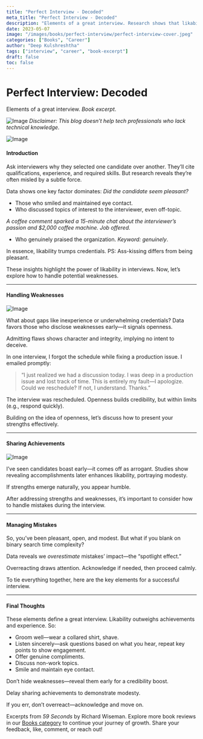 ```yaml
---
title: "Perfect Interview - Decoded"
meta_title: "Perfect Interview - Decoded"
description: "Elements of a great interview. Research shows that likability is more important than qualifications and experience in interviews."
date: 2023-05-07
image: "/images/books/perfect-interview/perfect-interview-cover.jpeg"
categories: ["Books", "Career"]
author: "Deep Kulshreshtha"
tags: ["interview", "career", "book-excerpt"]
draft: false
toc: false
---
```


# Perfect Interview: Decoded

Elements of a great interview. *Book excerpt*.

![Image](/images/books/perfect-interview/interview-disclaimer.png) *Disclaimer: This blog doesn’t help tech professionals who lack technical knowledge.*

![Image](/images/books/perfect-interview/interview-process.gif)

#### Introduction

Ask interviewers why they selected one candidate over another. They’ll cite qualifications, experience, and required skills. But research reveals they’re often misled by a subtle force.

Data shows one key factor dominates: *Did the candidate seem pleasant?*

- Those who smiled and maintained eye contact.
- Who discussed topics of interest to the interviewer, even off-topic.

*A coffee comment sparked a 15-minute chat about the interviewer’s passion and $2,000 coffee machine. Job offered.*

- Who genuinely praised the organization. *Keyword: genuinely*.

In essence, likability trumps credentials. PS: Ass-kissing differs from being pleasant.

These insights highlight the power of likability in interviews. Now, let’s explore how to handle potential weaknesses.

---

#### Handling Weaknesses

![Image](/images/books/perfect-interview/weaknesses-openness.png)

What about gaps like inexperience or underwhelming credentials? Data favors those who disclose weaknesses early—it signals openness.

Admitting flaws shows character and integrity, implying no intent to deceive.

In one interview, I forgot the schedule while fixing a production issue. I emailed promptly:

> “I just realized we had a discussion today. I was deep in a production issue and lost track of time. This is entirely my fault—I apologize. Could we reschedule? If not, I understand. Thanks.”

The interview was rescheduled. Openness builds credibility, but within limits (e.g., respond quickly).

Building on the idea of openness, let’s discuss how to present your strengths effectively.

---

#### Sharing Achievements

![Image](/images/books/perfect-interview/achievements-modesty.jpg)

I’ve seen candidates boast early—it comes off as arrogant. Studies show revealing accomplishments later enhances likability, portraying modesty.

If strengths emerge naturally, you appear humble.

After addressing strengths and weaknesses, it’s important to consider how to handle mistakes during the interview.

---

#### Managing Mistakes

So, you’ve been pleasant, open, and modest. But what if you blank on binary search time complexity?

Data reveals we *overestimate* mistakes’ impact—the “spotlight effect.”

Overreacting draws attention. Acknowledge if needed, then proceed calmly.

To tie everything together, here are the key elements for a successful interview.

---

#### Final Thoughts

These elements define a great interview. Likability outweighs achievements and experience. So:

- Groom well—wear a collared shirt, shave.
- Listen sincerely—ask questions based on what you hear, repeat key points to show engagement.
- Offer genuine compliments.
- Discuss non-work topics.
- Smile and maintain eye contact.

Don’t hide weaknesses—reveal them early for a credibility boost.

Delay sharing achievements to demonstrate modesty.

If you err, don’t overreact—acknowledge and move on.

Excerpts from *59 Seconds* by Richard Wiseman. Explore more book reviews in our [Books category](#) to continue your journey of growth. Share your feedback, like, comment, or reach out!






